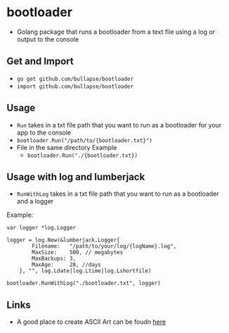 # bootloader #
- Golang package that runs a bootloader from a text file using a log or output to the console

## Get and Import
- `go get github.com/bullapse/bootloader`
- `import github.com/bullapse/bootloader`

## Usage
- `Run` takes in a txt file path that you want to run as a bootloader for your app to the console
- `bootloader.Run("/path/to/{bootloader.txt}")`
- File in the same directory Example
    - `bootloader.Run("./{bootloader.txt})`
    
## Usage with log and lumberjack
- `RunWithLog` takes in a txt file path that you want to run as a bootloader and a logger

Example:
```
var logger *log.Logger

logger = log.New(&lumberjack.Logger{
   		Filename:   "/path/to/your/log/{logName}.log",
   		MaxSize:    500, // megabytes
   		MaxBackups: 3,
   		MaxAge:     28, //days
   	}, "", log.Ldate|log.Ltime|log.Lshortfile)
   
bootloader.RunWithLog("./bootloader.txt", logger)
```
## Links
- A good place to create ASCII Art can be foudn [here](http://patorjk.com/software/taag/#p=display&f=Graffiti&t=Type%20Something%20)